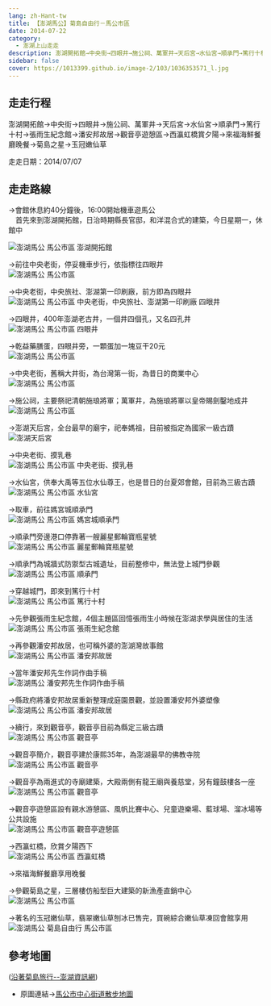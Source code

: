 ```yaml
---
lang: zh-Hant-tw
title: 【澎湖馬公】菊島自由行－馬公市區
date: 2014-07-22
category: 
  - 澎湖上山走走
description: 澎湖開拓館→中央街→四眼井→施公祠、萬軍井→天后宮→水仙宮→順承門→篤行十村→張雨生紀念館→潘安邦故居→觀音亭遊憩區→西瀛虹橋賞夕陽→來福海鮮餐廳晚餐→菊島之星→玉冠嫩仙草
sidebar: false
cover: https://1013399.github.io/image-2/103/1036353571_l.jpg
---
```


## 走走行程
澎湖開拓館→中央街→四眼井→施公祠、萬軍井→天后宮→水仙宮→順承門→篤行十村→張雨生紀念館→潘安邦故居→觀音亭遊憩區→西瀛虹橋賞夕陽→來福海鮮餐廳晚餐→菊島之星→玉冠嫩仙草

<!-- more -->

走走日期：2014/07/07

## 走走路線
→會館休息約40分鐘後，16:00開始機車遊馬公  
　首先來到澎湖開拓館，日治時期縣長官邸，和洋混合式的建築，今日星期一，休館中  

![澎湖馬公 馬公市區 澎湖開拓館](https://1013399.github.io/image-2/103/1036356354_l.jpg)

→前往中央老街，停妥機車步行，依指標往四眼井  
![澎湖馬公 馬公市區](https://1013399.github.io/image-2/103/1036349256_l.jpg)

→中央老街，中央旅社、澎湖第一印刷廠，前方即為四眼井  
![澎湖馬公 馬公市區 中央老街，中央旅社、澎湖第一印刷廠 四眼井](https://1013399.github.io/image-2/103/1036351051_l.jpg)

→四眼井，400年澎湖老古井，一個井四個孔，又名四孔井  
![澎湖馬公 馬公市區 四眼井](https://1013399.github.io/image-2/103/1036353986_l.jpg)

→乾益藥膳蛋，四眼井旁，一顆蛋加一塊豆干20元  
![澎湖馬公 馬公市區](https://1013399.github.io/image-2/103/1036354641_l.jpg)

→中央老街，舊稱大井街，為台灣第一街，為昔日的商業中心  
![澎湖馬公 馬公市區](https://1013399.github.io/image-2/103/1036353571_l.jpg)

→施公祠，主要祭祀清朝施琅將軍；萬軍井，為施琅將軍以皇帝賜劍鑿地成井  
![澎湖馬公 馬公市區](https://1013399.github.io/image-2/103/1036354642_l.jpg)

→澎湖天后宮，全台最早的廟宇，祀奉媽祖，目前被指定為國家一級古蹟  
![澎湖天后宮](https://1013399.github.io/image-2/103/1036355350_l.jpg)

→中央老街、摸乳巷  
![澎湖馬公 馬公市區 中央老街、摸乳巷](https://1013399.github.io/image-2/103/1036355234_l.jpg)

→水仙宮，供奉大禹等五位水仙尊王，也是昔日的台夏郊會館，目前為三級古蹟  
![澎湖馬公 馬公市區 水仙宮](https://1013399.github.io/image-2/103/1036354644_l.jpg)

→取車，前往媽宮城順承門  
![澎湖馬公 馬公市區 媽宮城順承門](https://1013399.github.io/image-2/103/1036355353_l.jpg)

→順承門旁邊港口停靠著一艘麗星郵輪寶瓶星號  
![澎湖馬公 馬公市區 麗星郵輪寶瓶星號](https://1013399.github.io/image-2/103/1036355041_l.jpg)

→順承門為城牆式防禦型古城遺址，目前整修中，無法登上城門參觀  
![澎湖馬公 馬公市區 順承門](https://1013399.github.io/image-2/103/1036353057_l.jpg)

→穿越城門，即來到篤行十村  
![澎湖馬公 馬公市區 篤行十村](https://1013399.github.io/image-2/103/1036349401_l.jpg)

→先參觀張雨生紀念館，4個主題區回憶張雨生小時候在澎湖求學與居住的生活  
![澎湖馬公 馬公市區 張雨生紀念館](https://1013399.github.io/image-2/103/1036354548_l.jpg)

→再參觀潘安邦故居，也可稱外婆的澎湖灣故事館  
![澎湖馬公 馬公市區 潘安邦故居](https://1013399.github.io/image-2/103/1036353991_l.jpg)

→當年潘安邦先生作詞作曲手稿  
![澎湖馬公 潘安邦先生作詞作曲手稿](https://1013399.github.io/image-2/103/1036353858_l.jpg)

→縣政府將潘安邦故居重新整理成庭園景觀，並設置潘安邦外婆塑像  
![澎湖馬公 馬公市區 潘安邦故居](https://1013399.github.io/image-2/103/1036354846_l.jpg)

→續行，來到觀音亭，觀音亭目前為縣定三級古蹟  
![澎湖馬公 馬公市區 觀音亭](https://1013399.github.io/image-2/103/1036351679_l.jpg)

→觀音亭簡介，觀音亭建於康熙35年，為澎湖最早的佛教寺院  
![澎湖馬公 馬公市區 觀音亭](https://1013399.github.io/image-2/103/1036351681_l.jpg)

→觀音亭為兩進式的寺廟建築，大殿兩側有龍王廟與養慈堂，另有鐘鼓樓各一座  
![澎湖馬公 馬公市區 觀音亭](https://1013399.github.io/image-2/103/1036349069_l.jpg)

→觀音亭遊憩區設有親水游憩區、風帆比賽中心、兒童遊樂場、藍球場、溜冰場等公共設施  
![澎湖馬公 馬公市區 觀音亭遊憩區](https://1013399.github.io/image-2/103/1036352966_l.jpg)

→西瀛虹橋，欣賞夕陽西下  
![澎湖馬公 馬公市區 西瀛虹橋](https://1013399.github.io/image-2/103/1036351052_l.jpg)

→來福海鮮餐廳享用晚餐

→參觀菊島之星，三層樓仿船型巨大建築的新漁產直銷中心  
![澎湖馬公 馬公市區](https://1013399.github.io/image-2/103/1036350098_l.jpg)

→著名的玉冠嫩仙草，翡翠嫩仙草刨冰已售完，買碗綜合嫩仙草凍回會館享用  
![澎湖馬公 菊島自由行 馬公市區](https://1013399.github.io/image-2/103/1036352970_l.jpg)  

## 參考地圖
([沿著菊島旅行--澎湖資訊網](http://www.phsea.com.tw/travel/index.php/Main_Page))  

- 原圖連結→[馬公市中心街道散步地圖](http://www.phsea.com.tw/travel/index.php/%E9%A6%AC%E5%85%AC%E5%B8%82%E5%8D%80%E7%BE%8E%E9%A3%9F%E5%9C%B0%E5%9C%96)